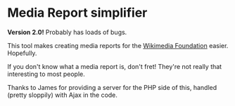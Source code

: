 # Media Report simplifier

**Version 2.0!** Probably has loads of bugs.

This tool makes creating media reports for the [Wikimedia Foundation](https://wikimediafoundation.org/) easier. Hopefully.

If you don't know what a media report is, don't fret! They're not really that interesting to most people.

Thanks to James for providing a server for the PHP side of this, handled (pretty sloppily) with Ajax in the code.